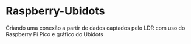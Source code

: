 # Raspberry-Ubidots
Criando uma conexão a partir de dados captados pelo LDR com uso do Raspberry Pi Pico e gráfico do Ubidots
